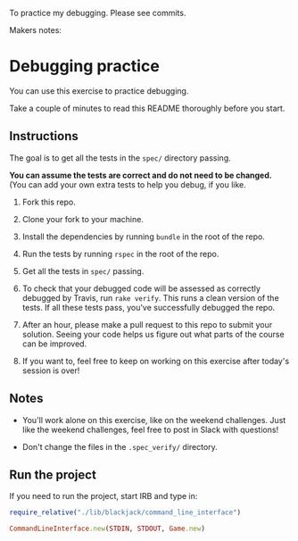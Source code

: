 To practice my debugging.  Please see commits.

Makers notes:

# Debugging practice

You can use this exercise to practice debugging.

Take a couple of minutes to read this README thoroughly before you start.

## Instructions

The goal is to get all the tests in the `spec/` directory passing.

**You can assume the tests are correct and do not need to be changed.** (You can add your own extra tests to help you debug, if you like.

1. Fork this repo.

2. Clone your fork to your machine.

3. Install the dependencies by running `bundle` in the root of the repo.

4. Run the tests by running `rspec` in the root of the repo.

5. Get all the tests in `spec/` passing.

6. To check that your debugged code will be assessed as correctly debugged by Travis, run `rake verify`.  This runs a clean version of the tests.  If all these tests pass, you've successfully debugged the repo.

7. After an hour, please make a pull request to this repo to submit your solution.  Seeing your code helps us figure out what parts of the course can be improved.

8. If you want to, feel free to keep on working on this exercise after today's session is over!

## Notes

* You'll work alone on this exercise, like on the weekend challenges.  Just like the weekend challenges, feel free to post in Slack with questions!

* Don't change the files in the `.spec_verify/` directory.

## Run the project

If you need to run the project, start IRB and type in:

```ruby
require_relative("./lib/blackjack/command_line_interface")

CommandLineInterface.new(STDIN, STDOUT, Game.new)
```
